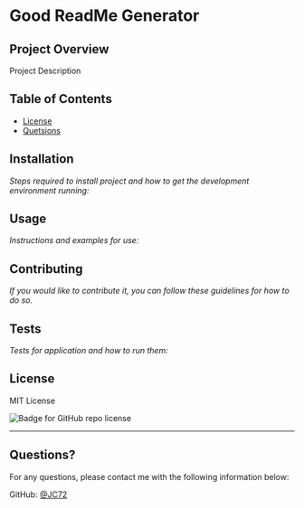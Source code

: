 # Good ReadMe Generator
  
  ## Project Overview 
  
  Project Description

  ## Table of Contents
  * [License](#license)
  * [Quetsions](#questions)
  

  ## Installation
  
  *Steps required to install project and how to get the development environment running:*
  
  
  
  ## Usage 
  
  *Instructions and examples for use:*
  
  
  
  
  
  ## Contributing
  
  *If you would like to contribute it, you can follow these guidelines for how to do so.*
  
  
  
  
  
  ## Tests
  
  *Tests for application and how to run them:*
  
  
  
  ## License
  
  MIT License

  ![Badge for GitHub repo license](https://img.shields.io/github/license/undefined/JeffClegg_09_GoodReadMe_Generator?style=flat&logo=appveyor)
   
  

  ---
  
  ## Questions?
  
    
  For any questions, please contact me with the following information below:

 
  GitHub: [@JC72](https://github.com/JC72)
  